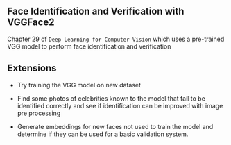 ## Face Identification and Verification with VGGFace2

Chapter 29 of `Deep Learning for Computer Vision` which uses a pre-trained VGG model to perform face identification and verification

## Extensions

* Try training the VGG model on new dataset

* Find some photos of celebrities known to the model that fail to be identified correctly and see if identification can be improved with image pre processing

* Generate embeddings for new faces not used to train the model and determine if they can be used for a basic validation system.